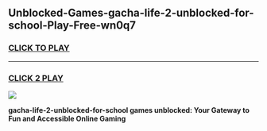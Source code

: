
## Unblocked-Games-gacha-life-2-unblocked-for-school-Play-Free-wn0q7
<h3>
<a href="https://premium76.site?title=gacha-life-2-unblocked-for-school&ref=20M">CLICK TO PLAY</a></h3>
<hr>

<h3>
<a href="https://premium76.site?title=gacha-life-2-unblocked-for-school&ref=20M">CLICK 2 PLAY</a>
  
</h3>

<a href="https://premium76.site?title=gacha-life-2-unblocked-for-school&ref=19M"><img src="https://clearcache.store/games.png"></a>


**gacha-life-2-unblocked-for-school games unblocked: Your Gateway to Fun and Accessible Online Gaming**
